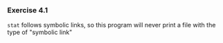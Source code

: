 ### Exercise 4.1

`stat` follows symbolic links, so this program will never print a file with the type of "symbolic link"
